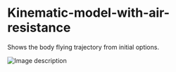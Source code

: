 # Kinematic-model-with-air-resistance
Shows the body flying trajectory from initial options.

![Image description](https://i.imgur.com/ToIGAbX.png)
